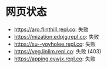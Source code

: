 # 网页状态
- https://aro.flinthill.repl.co: 失败
- https://mization.edpjg.repl.co: 失败
- https://su--yoyholee.repl.co: 失败
- https://veg.linlim.repl.co: 失败 (403)
- https://apping.eywjx.repl.co: 失败
